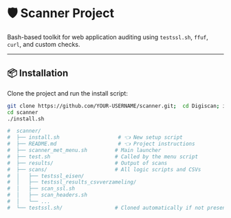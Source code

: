 # 🛡️ Scanner Project

Bash-based toolkit for web application auditing using `testssl.sh`, `ffuf`, `curl`, and custom checks.

---

## 📦 Installation

Clone the project and run the install script:

```bash
git clone https://github.com/YOUR-USERNAME/scanner.git;  cd Digiscan; install.sh
cd scanner
./install.sh

#  scanner/
#  ├── install.sh                   # 👈 New setup script
#  ├── README.md                    # 👈 Project instructions
#  ├── scanner_met_menu.sh         # Main launcher
#  ├── test.sh                     # Called by the menu script
#  ├── results/                    # Output of scans
#  ├── scans/                      # All logic scripts and CSVs
#  │   ├── testssl_eisen/
#  │   ├── testssl_results_csvverzameling/
#  │   ├── scan_ssl.sh
#  │   ├── scan_headers.sh
#  │   └── ...
#  └── testssl.sh/                 # Cloned automatically if not present
